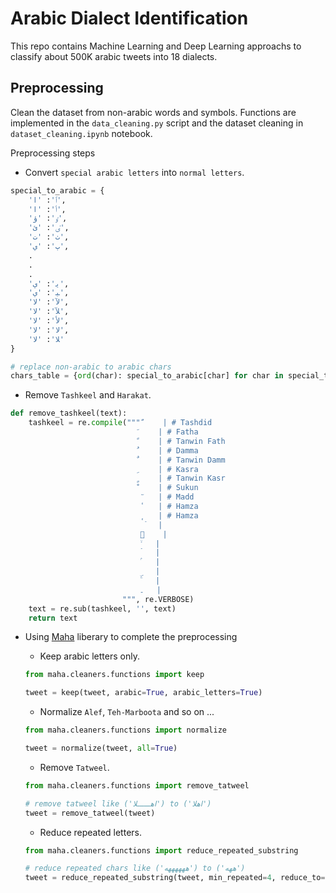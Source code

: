 
# Arabic Dialect Identification

This repo contains Machine Learning and Deep Learning approachs to classify about 500K arabic tweets into 18 dialects.


## Preprocessing

Clean the dataset from non-arabic words and symbols. Functions are implemented in the `data_cleaning.py` script and the dataset cleaning in `dataset_cleaning.ipynb` notebook.

Preprocessing steps

- Convert `special arabic letters` into `normal letters`.

```python
special_to_arabic = {
    'ٱ': 'ا',
    'ٲ': 'ا',
    'ٶ': 'ؤ',
    'ٸ': 'ئ',
    'ٺ': 'ت',
    'ٻ': 'ي',
    .
    .
    .
    'ﻳ': 'ي',
    'ﻴ': 'ي',
    'ﻵ': 'لا',
    'ﻶ': 'لا',
    'ﻷ': 'لا',
    'ﻻ': 'لا',
    'ﻼ': 'لا'
}

# replace non-arabic to arabic chars
chars_table = {ord(char): special_to_arabic[char] for char in special_to_arabic.keys()}
```

- Remove `Tashkeel` and `Harakat`.
```python
def remove_tashkeel(text):
    tashkeel = re.compile(""" ّ    | # Tashdid
                             َ    | # Fatha
                             ً    | # Tanwin Fath
                             ُ    | # Damma
                             ٌ    | # Tanwin Damm
                             ِ    | # Kasra
                             ٍ    | # Tanwin Kasr
                             ْ    | # Sukun
                              ٓ   | # Madd
                              ٔ   | # Hamza
                              ٕ   | # Hamza
                              ٙ   |
                              ٰ   |
                              ۙ   |
                              ۡ   |
                              ۢ   |
                              ۣ   |
                              ۧ   |
                             ۔   |
                         """, re.VERBOSE)
    text = re.sub(tashkeel, '', text)
    return text
```

- Using [Maha](https://github.com/TRoboto/Maha) liberary to complete the preprocessing

    - Keep arabic letters only.
    ```python
    from maha.cleaners.functions import keep
    
    tweet = keep(tweet, arabic=True, arabic_letters=True)
    ```
    - Normalize `Alef`, `Teh-Marboota` and so on ...
    ```python
    from maha.cleaners.functions import normalize

    tweet = normalize(tweet, all=True)
    ```
    - Remove `Tatweel`.
    ```python
    from maha.cleaners.functions import remove_tatweel

    # remove tatweel like ('اهــــــلا') to ('اهلا')
    tweet = remove_tatweel(tweet)
    ```
    - Reduce repeated letters.
    ```python
    from maha.cleaners.functions import reduce_repeated_substring

    # reduce repeated chars like ('ههههههه') to ('ههه')
    tweet = reduce_repeated_substring(tweet, min_repeated=4, reduce_to=3)
    ```